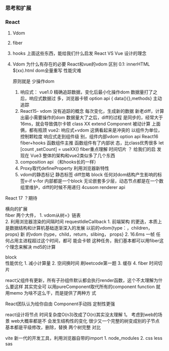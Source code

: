 ### 思考和扩展
### React
1. Vdom
2. fiber
3. hooks
上⾯这些东⻄，能给我们什么启发 React VS Vue 设计的理念

1. Vdom 为什么有存在的必要 React和vue的vdom 区别
    0.1: innerHTML $(xx).html dom全量重写 性能灾难
    
    原则就是 少操作dom
    1. 响应式： vue1.0 精确追踪数据，变化后最⼩化操作dom 数据量打了之后，响应式数据过
    多，浏览器卡顿 option api { data(){},methods} 主动追踪
    2. React15- vdom 没有追踪的概念
    每次变化，⽣成新的数据 新⽼diff，计算出最⼩需要操作的dom 数据量⼤了之后，diff的过程
    是同步的，经常⼤于16ms，就会导致偶尔卡顿 class XX extend Component 被动计算 上⾯
    俩，都有瓶颈
    vue2: 响应式+vdom 这俩看起来是冲突的 以组件为单位，控制颗粒度 响应式⾛到组件级
    别，组件内部vdom option api React16 fiber+hooks 函数组件主推 函数组件有了内部状
    态，⽐class优秀很多 let [count ,setCount] = useXX() fiber重点理解 时间切⽚ ？ 给我们的启
    发
现在 Vue3 整体的架构和vue2类似多了⼏个东⻄
    1. composition api （和hooks⻓的⼀样）
    2. Proxy取代defineProperty 利⽤浏览器新特性
    3. vdom的静态标记 静态标签 diff忽略 block 任何对dom结构产⽣影响的标签v-if v-for 内部都是⼀个block ⽆论嵌套多少层，动态节点都是在⼀个数组⾥维护，diff的时候不⽤递归 4cusom renderer api

React 17 ？期待

横向的扩展  
fiber 两个⼤件，
    1. vdom从树=》链表  
    2. 利⽤浏览器渲染的间隔时间 
requestIdleCallback 
    1. 前端架构
    的更迭，本质上是数据结构和计算机基础逐渐深⼊的发展 以前的vdom{type：，children，props} 新
    的vdom {type，child，return，slibing， props} 
    2. 16.6ms ⼀帧 任何占⽤主进程超过这个时间，都可
    能会卡顿 这种任务，我们基本都可以⽤fiber这个理念来解决 md5的计算

block  
性能优化 1. 减⼩计算量 2. 空间换时间 刷leetcode第⼀题 3. 缓存 4. fiber 时间切⽚

react⽗组件有更新，所有⼦孙组件默认都会执⾏render函数，这个不太理解为什么要这样 其实完全可
以⽤pureComponent取代所有的component function 就⽤memo 为啥不这么⼲，⽽是提供了两种⽅
式

React团队认为给你⾃由 Component⼿动挡 定制性更强

react设计将节点 时间复杂度O(n3)改成了O(n)其实没太理解 1。 考虑到web的场景 web⼤概率都是不
会发⽣结构性的变化 很少⼜⼀个完整的树变成别的⼦节点 基本都是平级修改，删除，替换 两个树完整
对⽐

vite 新⼀代的开发⼯具，利⽤浏览器⾃带的import
    1. node_modules
    2. css less sas